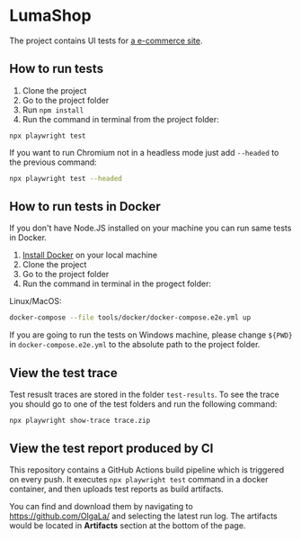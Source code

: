 # LumaShop

The project contains UI tests for [a e-commerce site](https://magento.softwaretestingboard.com/). 

## How to run tests

1. Clone the project
2. Go to the project folder
3. Run `npm install`
4. Run the command in terminal from the project folder:

`npx playwright test`

If you want to run Chromium not in a headless mode just add `--headed` to the previous command:

```bash
npx playwright test --headed
```

## How to run tests in Docker

If you don't have Node.JS installed on your machine you can run same tests in Docker.

1. [Install Docker](https://docs.docker.com/get-docker/) on your local machine 
2. Clone the project 
3. Go to the project folder
4. Run the command in terminal in the progect folder:

Linux/MacOS:

```bash
docker-compose --file tools/docker/docker-compose.e2e.yml up
```
If you are going to run the tests on Windows machine, please change `${PWD}` in `docker-compose.e2e.yml` to the absolute path to the project folder.

## View the test trace

Test resuslt traces are stored in the folder `test-results`. To see the trace you should go to one of the test folders and run the following command:

`npx playwright show-trace trace.zip` 

## View the test report produced by CI 

This repository contains a GitHub Actions build pipeline which is triggered on every push. It executes `npx playwright test` command in a docker container, and then uploads test reports as build artifacts. 

You can find and download them by navigating to https://github.com/OlgaLa/ and selecting the latest run log. The artifacts would be located in **Artifacts** section at the bottom of the page.

